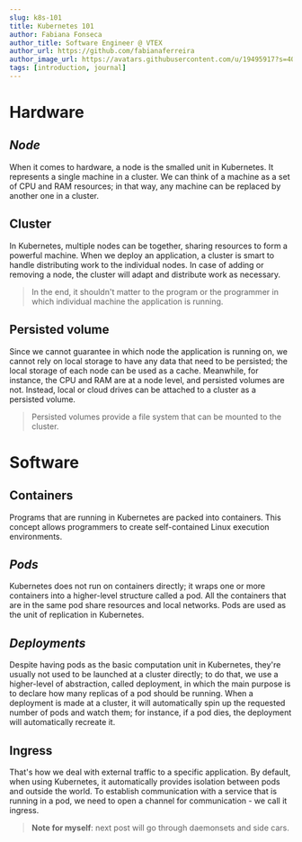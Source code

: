 ```yaml
---
slug: k8s-101
title: Kubernetes 101
author: Fabiana Fonseca
author_title: Software Engineer @ VTEX
author_url: https://github.com/fabianaferreira
author_image_url: https://avatars.githubusercontent.com/u/19495917?s=400&u=302696fe63b0bceec347a6b90dd42bddcea1cf43&v=4
tags: [introduction, journal]
---
```


# Hardware
## _Node_
When it comes to hardware, a node is the smalled unit in Kubernetes. It represents a single machine in a cluster. We can think of a machine as a set of CPU and RAM resources; in that way, any machine can be replaced by another one in a cluster.

## Cluster
In Kubernetes, multiple nodes can be together, sharing resources to form a powerful machine. When we deploy an application, a cluster is smart to handle distributing work to the individual nodes. In case of adding or removing a node, the cluster will adapt and distribute work as necessary.

> In the end, it shouldn't matter to the program or the programmer in which individual machine the application is running.

## Persisted volume
Since we cannot guarantee in which node the application is running on, we cannot rely on local storage to have any data that need to be persisted; the local storage of each node can be used as a cache. Meanwhile, for instance, the CPU and RAM are at a node level, and persisted volumes are not. Instead, local or cloud drives can be attached to a cluster as a persisted volume.

> Persisted volumes provide a file system that can be mounted to the cluster.

# Software
## Containers
Programs that are running in Kubernetes are packed into containers. This concept allows programmers to create self-contained Linux execution environments. 

## _Pods_
Kubernetes does not run on containers directly; it wraps one or more containers into a higher-level structure called a pod. All the containers that are in the same pod share resources and local networks. Pods are used as the unit of replication in Kubernetes.

## _Deployments_
Despite having pods as the basic computation unit in Kubernetes, they're usually not used to be launched at a cluster directly; to do that, we use a higher-level of abstraction, called deployment, in which the main purpose is to declare how many replicas of a pod should be running. When a deployment is made at a cluster, it will automatically spin up the requested number of pods and watch them; for instance, if a pod dies, the deployment will automatically recreate it. 

## Ingress
That's how we deal with external traffic to a specific application. By default, when using Kubernetes, it automatically provides isolation between pods and outside the world. To establish communication with a service that is running in a pod, we need to open a channel for communication - we call it ingress.

> **Note for myself**: next post will go through daemonsets and side cars. 